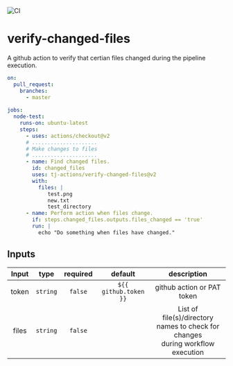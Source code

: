 ![CI](https://github.com/tj-actions/verify-changed-files/workflows/CI/badge.svg)

# verify-changed-files
A github action to verify that certian files changed during the pipeline execution.

```yaml
on:
  pull_request:
    branches:
      - master
  
jobs:
  node-test:
    runs-on: ubuntu-latest
    steps:
      - uses: actions/checkout@v2
      # .....................
      # Make changes to files
      # .....................
      - name: Find changed files.
        id: changed_files
        uses: tj-actions/verify-changed-files@v2
        with:
          files: |
             test.png
             new.txt
             test_directory
      - name: Perform action when files change.
        if: steps.changed_files.outputs.files_changed == 'true'
        run: |
          echo "Do something when files have changed."

```


## Inputs

|   Input       |    type     |  required      |  default                      |  description               |
|:-------------:|:-----------:|:--------------:|:-----------------------------:|:--------------------------:|
| token         |  `string`   |    `false`     | `${{ github.token }}`         | github action or PAT token |
| files         |  `string`   |    `false`     |                               | List of <br/> file(s)/directory names to check for changes <br/> during workflow execution |
